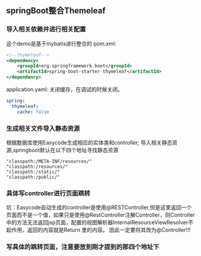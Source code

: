 ## springBoot整合Themeleaf

### 导入相关依赖并进行相关配置
这个demo是基于mybatis进行整合的
pom.xml:
```xml
<!--thymeleaf-->
<dependency>
    <groupId>org.springframework.boot</groupId>
    <artifactId>spring-boot-starter-thymeleaf</artifactId>
</dependency>
```
application.yaml:
关闭缓存，在调试的时候关闭。
```yaml
spring:
  thymeleaf:
    cache: false
```

### 生成相关文件导入静态资源
根据数据库使用Easycode生成相应的实体类和controller;
导入相关静态资源,springboot默认在以下四个地址寻找静态资源
```
"classpath:/META-INF/resources/"
"classpath:/resources/"
"classpath:/static/"
"classpath:/public/"
```
### 具体写controller进行页面跳转
坑：Easycode自动生成的controller是使用@RESTController,但是这里返回一个页面而不是一个值，如果只是使用@RestController注解Controller，则Controller中的方法无法返回jsp页面，配置的视图解析器InternalResourceViewResolver不起作用，返回的内容就是Return 里的内容。
因此一定要将其改为@Controller!!!

### 写具体的跳转页面，注意要放到刚才提到的那四个地址下